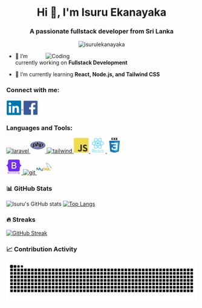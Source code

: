 <h1 align="center">Hi 👋, I'm Isuru Ekanayaka</h1>
<h3 align="center">A passionate fullstack developer from Sri Lanka</h3>

<p align="center"> 
  <img src="https://komarev.com/ghpvc/?username=isurulekanayaka&label=Profile%20views&color=0e75b6&style=flat" alt="isurulekanayaka" />
</p>

<img align="right" alt="Coding" width="400" src="https://media.giphy.com/media/ZVik7pBtu9dNS/giphy.gif">

- 🔭 I’m currently working on **Fullstack Development**

- 🌱 I’m currently learning **React, Node.js, and Tailwind CSS**

<h3 align="left">Connect with me:</h3>
<p align="left">
  <a href="https://linkedin.com/in/isuru-ekanayaka-b45a1628b" target="blank">
    <img align="center" src="https://raw.githubusercontent.com/devicons/devicon/master/icons/linkedin/linkedin-original.svg" alt="LinkedIn" height="40" width="40" />
  </a>
  <a href="https://www.facebook.com/profile.php?id=100068991025803" target="blank">
    <img align="center" src="https://raw.githubusercontent.com/devicons/devicon/master/icons/facebook/facebook-original.svg" alt="Facebook" height="40" width="40" />
  </a>
</p>

<h3 align="left">Languages and Tools:</h3>
<p align="left">
  <a href="https://laravel.com/" target="_blank" rel="noreferrer">
    <img src="https://raw.githubusercontent.com/devicons/devicon/master/icons/laravel/laravel-original-wordmark.sv" alt="laravel" width="40" height="40"/>
  </a>
  <a href="https://www.php.net/" target="_blank" rel="noreferrer">
    <img src="https://raw.githubusercontent.com/devicons/devicon/master/icons/php/php-original.svg" alt="php" width="40" height="40"/>
  </a>
  <a href="https://tailwindcss.com/" target="_blank" rel="noreferrer">
    <img src="https://www.vectorlogo.zone/logos/tailwindcss/tailwindcss-icon.svg" alt="tailwind" width="40" height="40"/>
  </a>
  <a href="https://developer.mozilla.org/en-US/docs/Web/JavaScript" target="_blank" rel="noreferrer">
    <img src="https://raw.githubusercontent.com/devicons/devicon/master/icons/javascript/javascript-original.svg" alt="javascript" width="40" height="40"/>
  </a>
  <a href="https://reactjs.org/" target="_blank" rel="noreferrer">
    <img src="https://raw.githubusercontent.com/devicons/devicon/master/icons/react/react-original-wordmark.svg" alt="react" width="40" height="40"/>
  </a>
  <a href="https://www.w3schools.com/css/" target="_blank" rel="noreferrer">
    <img src="https://raw.githubusercontent.com/devicons/devicon/master/icons/css3/css3-original-wordmark.svg" alt="css" width="40" height="40"/>
  </a>
</p>

<p align="left">
  <!-- Include other tools you use frequently -->
  <a href="https://getbootstrap.com" target="_blank" rel="noreferrer">
    <img src="https://raw.githubusercontent.com/devicons/devicon/master/icons/bootstrap/bootstrap-plain-wordmark.svg" alt="bootstrap" width="40" height="40"/>
  </a>
  <a href="https://git-scm.com/" target="_blank" rel="noreferrer">
    <img src="https://www.vectorlogo.zone/logos/git-scm/git-scm-icon.svg" alt="git" width="40" height="40"/>
  </a>
  <a href="https://www.mysql.com/" target="_blank" rel="noreferrer">
    <img src="https://raw.githubusercontent.com/devicons/devicon/master/icons/mysql/mysql-original-wordmark.svg" alt="mysql" width="40" height="40"/>
  </a>
</p>


### 📊 GitHub Stats

![Isuru's GitHub stats](https://github-readme-stats.vercel.app/api?username=isurulekanayaka&show_icons=true&theme=radical)
[![Top Langs](https://github-readme-stats.vercel.app/api/top-langs/?username=isurulekanayaka&layout=compact&theme=radical)](https://github.com/isurulekanayaka)

### 🔥 Streaks
[![GitHub Streak](https://github-readme-streak-stats.herokuapp.com/?user=isurulekanayaka&theme=radical)](https://git.io/streak-stats)

### 📈 Contribution Activity

![Snake animation](https://github.com/GuillaumeFalourd/GuillaumeFalourd/blob/output/github-contribution-grid-snake.svg)
